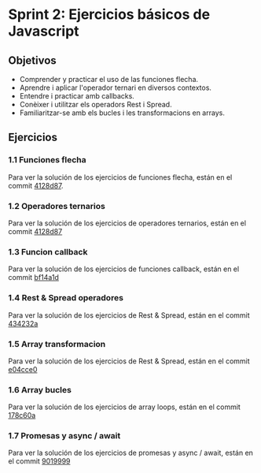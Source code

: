 # Sprint 2: Ejercicios básicos de Javascript

## Objetivos
- Comprender y practicar el uso de las funciones flecha.
- Aprendre i aplicar l'operador ternari en diversos contextos.
- Entendre i practicar amb callbacks.
- Conèixer i utilitzar els operadors Rest i Spread.
- Familiaritzar-se amb els bucles i les transformacions en arrays.

## Ejercicios

### 1.1 Funciones flecha
Para ver la solución de los ejercicios de funciones flecha, están en el commit [4128d87](https://github.com/abicelaya/ejercicios-basicos-js/commit/4128d8793e29bfff07f0d46035078efe63bd393e).

### 1.2 Operadores ternarios
Para ver la solución de los ejercicios de operadores ternarios, están en el commit [4128d87](https://github.com/abicelaya/ejercicios-basicos-js/commit/bf14a1d8c120e210970f523ddad406ee8e5ba2b4)

### 1.3 Funcion callback
Para ver la solución de los ejercicios de funciones callback, están en el commit [bf14a1d](https://github.com/abicelaya/ejercicios-basicos-js/commit/434232a7f97abc744f3a1b145d534ef9fa6047c6)

### 1.4 Rest & Spread operadores
Para ver la solución de los ejercicios de Rest & Spread, están en el commit [434232a](https://github.com/abicelaya/ejercicios-basicos-js/commit/e04cce0964fd6aa8979e398f7652252eac4f81f8434232a)

### 1.5 Array transformacion
Para ver la solución de los ejercicios de Rest & Spread, están en el commit [e04cce0](https://github.com/abicelaya/ejercicios-basicos-js/commit/178c60aa15333f273689f6140433e548a3a35404)

### 1.6 Array bucles
Para ver la solución de los ejercicios de array loops, están en el commit [178c60a](https://github.com/abicelaya/ejercicios-basicos-js/commit/901999928411d25ad1b0c058c2488cb1ddb6a2c0)

### 1.7 Promesas y async / await
Para ver la solución de los ejercicios de promesas y async / await, están en el commit [9019999](https://github.com/abicelaya/ejercicios-basicos-js/commit/d49df193da5337b1e62d90d47af5d8b01e278b5d)


